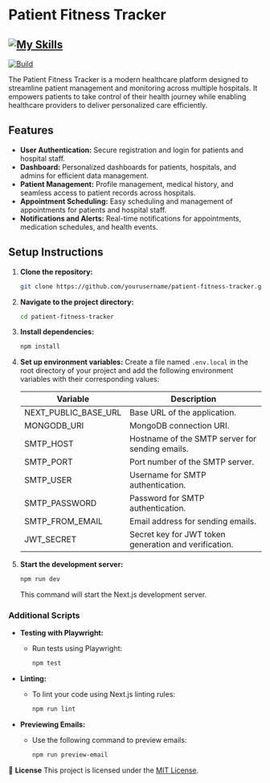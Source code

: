 # Patient Fitness Tracker

## [![My Skills](https://skillicons.dev/icons?i=nextjs,tailwindcss,githubactions,mongodb,vercel,ts,docker&theme=dark)](https://skillicons.dev)

[![Build](https://img.shields.io/github/actions/workflow/status/ad956/patient-fitness-tracker/tests.yml?branch=main)](https://img.shields.io)

The Patient Fitness Tracker is a modern healthcare platform designed to streamline patient management and monitoring across multiple hospitals. It empowers patients to take control of their health journey while enabling healthcare providers to deliver personalized care efficiently.

## Features

- **User Authentication:** Secure registration and login for patients and hospital staff.
- **Dashboard:** Personalized dashboards for patients, hospitals, and admins for efficient data management.
- **Patient Management:** Profile management, medical history, and seamless access to patient records across hospitals.
- **Appointment Scheduling:** Easy scheduling and management of appointments for patients and hospital staff.
- **Notifications and Alerts:** Real-time notifications for appointments, medication schedules, and health events.

## Setup Instructions

1. **Clone the repository:**

   ```bash
   git clone https://github.com/yourusername/patient-fitness-tracker.git
   ```

2. **Navigate to the project directory:**

   ```bash
   cd patient-fitness-tracker
   ```

3. **Install dependencies:**

   ```bash
   npm install
   ```

4. **Set up environment variables:**
   Create a file named `.env.local` in the root directory of your project and add the following environment variables with their corresponding values:

   | Variable             | Description                                           |
   | -------------------- | ----------------------------------------------------- |
   | NEXT_PUBLIC_BASE_URL | Base URL of the application.                          |
   | MONGODB_URI          | MongoDB connection URI.                               |
   | SMTP_HOST            | Hostname of the SMTP server for sending emails.       |
   | SMTP_PORT            | Port number of the SMTP server.                       |
   | SMTP_USER            | Username for SMTP authentication.                     |
   | SMTP_PASSWORD        | Password for SMTP authentication.                     |
   | SMTP_FROM_EMAIL      | Email address for sending emails.                     |
   | JWT_SECRET           | Secret key for JWT token generation and verification. |

5. **Start the development server:**
   ```bash
   npm run dev
   ```
   This command will start the Next.js development server.

### Additional Scripts

- **Testing with Playwright:**

  - Run tests using Playwright:
    ```bash
    npm test
    ```

- **Linting:**

  - To lint your code using Next.js linting rules:
    ```bash
    npm run lint
    ```

- **Previewing Emails:**
  - Use the following command to preview emails:
    ```bash
    npm run preview-email
    ```

📝 **License**
This project is licensed under the [MIT License](LICENSE).
